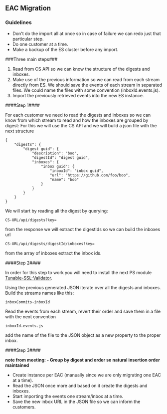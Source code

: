 ## EAC Migration ##

### Guidelines ###
* Don't do the import all at once so in case of failure we can redo just that particular step.
* Do one customer at a time.
* Make a backup of the ES cluster before any import.

###Three main steps###

1. Read from CS API so we can know the structure of the digests and inboxes.
2. Make use of the previous information so we can read from each stream directly from ES. We should save the events of each stream in separated files. We could name the files with some convention (inboxId.events.js).
3. Import the previously retrieved events into the new ES instance.


####Step 1####

For each customer we need to read the digests and inboxes so we can know from which stream to read and how the inboxes are grouped by digest:
For this we will use the CS API and we will build a json file with the next structure

	{
		"digests": {
			"digest guid": {
				"description": "boo",
				"digestId": "digest guid",
				"inboxes": {
					"inbox guid": {
						"inboxId": "inbox guid",
						"url": "https://github.com/foo/boo",
						"name": "boo"          
					}
				}      
			}
		}
	}

We will start by reading all the digest by querying:

    CS-URL/api/digests?key=

from the response we will extract the digestIds so we can build the inboxes url

    CS-URL/api/digests/digestId/inboxes?key=

from the array of inboxes extract the inbox ids.


####Step 2####

In order for this step to work you will need to install the next PS module [Tunable-SSL-Validator](https://github.com/Jaykul/Tunable-SSL-Validator).

Using the previous generated JSON iterate over all the digests and inboxes. Build the streams names like this: 

	inboxCommits-inboxId 

Read the events from each stream, revert their order and save them in a file with the next convention

    inboxId.events.js

add the name of the file to the JSON object as a new property to the proper inbox.    
    

####Step 3####

**note from meeting: - Group by digest and order so natural insertion
order maintained**


* Create instance per EAC (manually since we are only migrating one EAC at a time).
* Read the JSON once more and based on it create the digests and inboxes.
* Start importing the events one stream/inbox at a time.
* Save the new inbox URL in the JSON file so we can inform the customers.